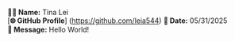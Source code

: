 **🧑‍💻 Name:** Tina Lei   
[**🌐 GitHub Profile**] (https://github.com/leia544) 
**📅 Date:** 05/31/2025   
**💬 Message:** Hello World!
